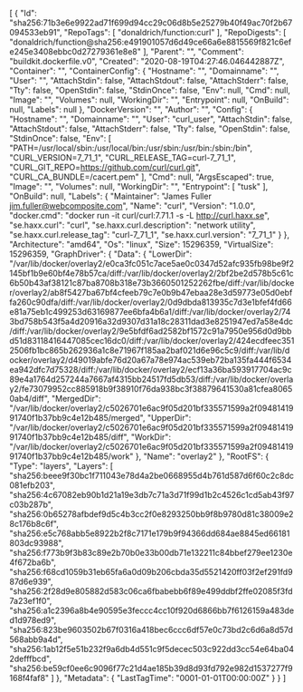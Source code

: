 [
{
"Id": "sha256:71b3e6e9922ad71f699d94cc29c06d8b5e25279b40f49ac70f2b67094533eb91",
"RepoTags": [
"donaldrich/function:curl"
],
"RepoDigests": [
"donaldrich/function@sha256:e491901057d6d49ce66a6e8815569f821c6efe245e3408ebbc0d27279361e8e8"
],
"Parent": "",
"Comment": "buildkit.dockerfile.v0",
"Created": "2020-08-19T04:27:46.046442887Z",
"Container": "",
"ContainerConfig": {
"Hostname": "",
"Domainname": "",
"User": "",
"AttachStdin": false,
"AttachStdout": false,
"AttachStderr": false,
"Tty": false,
"OpenStdin": false,
"StdinOnce": false,
"Env": null,
"Cmd": null,
"Image": "",
"Volumes": null,
"WorkingDir": "",
"Entrypoint": null,
"OnBuild": null,
"Labels": null
},
"DockerVersion": "",
"Author": "",
"Config": {
"Hostname": "",
"Domainname": "",
"User": "curl_user",
"AttachStdin": false,
"AttachStdout": false,
"AttachStderr": false,
"Tty": false,
"OpenStdin": false,
"StdinOnce": false,
"Env": [
"PATH=/usr/local/sbin:/usr/local/bin:/usr/sbin:/usr/bin:/sbin:/bin",
"CURL_VERSION=7_71_1",
"CURL_RELEASE_TAG=curl-7_71_1",
"CURL_GIT_REPO=https://github.com/curl/curl.git",
"CURL_CA_BUNDLE=/cacert.pem"
],
"Cmd": null,
"ArgsEscaped": true,
"Image": "",
"Volumes": null,
"WorkingDir": "",
"Entrypoint": [
"tusk"
],
"OnBuild": null,
"Labels": {
"Maintainer": "James Fuller <jim.fuller@webcomposite.com>",
"Name": "curl",
"Version": "1.0.0",
"docker.cmd": "docker run -it curl/curl:7.71.1 -s -L http://curl.haxx.se",
"se.haxx.curl": "curl",
"se.haxx.curl.description": "network utility",
"se.haxx.curl.release_tag": "curl-7_71_1",
"se.haxx.curl.version": "7_71_1"
}
},
"Architecture": "amd64",
"Os": "linux",
"Size": 15296359,
"VirtualSize": 15296359,
"GraphDriver": {
"Data": {
"LowerDir": "/var/lib/docker/overlay2/e0ca3fc051c7ace5ae0c0347d52afc935fb98be9f2145bf1b9e60bf4e78b57ca/diff:/var/lib/docker/overlay2/2bf2be2d578b5c61c6b50b43af38121c87ba8708b318e73b3660501252262fbe/diff:/var/lib/docker/overlay2/ab8f5427ba67bf4cfeeb79c7e0b9b47ebaa28e3d59773e05d0ebffa260c90dfa/diff:/var/lib/docker/overlay2/0d9dbda813935c7d3e1bfef4fd66e81a75eb1c499253d63169877ee6bfa4b6a1/diff:/var/lib/docker/overlay2/743bd758b543f5a4d20916a32d9307d31a18c28311dad3e8251947ed7a58e4dc/diff:/var/lib/docker/overlay2/9e5bfdf6ad2582bf1572c91a7950e956d0d9bbd51d83118416447085cec16dc0/diff:/var/lib/docker/overlay2/424ecdfeec3512506fb1bc865b262936a1c8e71967f185aa2baf021d6e96c5c9/diff:/var/lib/docker/overlay2/d49019abfe76d20a67a78e974ac539eb72ba135fa444f6534ea942dfc7d75328/diff:/var/lib/docker/overlay2/ecf13a36ba593917704ac9c89e4a1764d257244a7667af4315bb24517fd5db53/diff:/var/lib/docker/overlay2/fe73079952cc885918b9f38910f76da938bc3f38879641530a81cfea80650ab4/diff",
"MergedDir": "/var/lib/docker/overlay2/c5026701e6ac9f05d201bf335571599a2f0948141991740f1b37bb9c4e12b485/merged",
"UpperDir": "/var/lib/docker/overlay2/c5026701e6ac9f05d201bf335571599a2f0948141991740f1b37bb9c4e12b485/diff",
"WorkDir": "/var/lib/docker/overlay2/c5026701e6ac9f05d201bf335571599a2f0948141991740f1b37bb9c4e12b485/work"
},
"Name": "overlay2"
},
"RootFS": {
"Type": "layers",
"Layers": [
"sha256:beee9f30bc1f711043e78d4a2be0668955d4b761d587d6f60c2c8dc081efb203",
"sha256:4c67082eb90b1d21a19e3db7c71a3d71f99d1b2c4526c1cd5ab43f97c03b287b",
"sha256:0b65278afbdef9d5c4b3cc2f0e8293250bb9f8b9780d81c38009e28c176b8c6f",
"sha256:e5c768abb5e8922b2f8c7171e179b9f94366dd684ae8845ed66181803dc93988",
"sha256:f773b9f3b83c89e2b70b0e33b00db71e132211c84bbef279ee1230e4f672ba6b",
"sha256:f68cd1059b31eb65fa6a0d09b206cbda35d5521420ff03f2ef291fd987d6e939",
"sha256:2f28d9e805882d583c06ca6fbabebb6f89e499ddbf2ffe02085f3fd7a23ef1f0",
"sha256:a1c2396a8b4e90595e3feccc4cc10f920d6866bb7f6126159a483ded1d978ed9",
"sha256:823be9603502b67f0316a418bec6ccc6df57e0c73bd2c6d6a8d57d568abb9a4d",
"sha256:1ab12f5e51b232f9a6db4d551c9f5decec503c922dd3cc54e64ba042defffbcd",
"sha256:be59cf0ee6c9096f77c21d4ae185b39d8d93fd792e982d1537277f9168f4faf8"
]
},
"Metadata": {
"LastTagTime": "0001-01-01T00:00:00Z"
}
}
]
